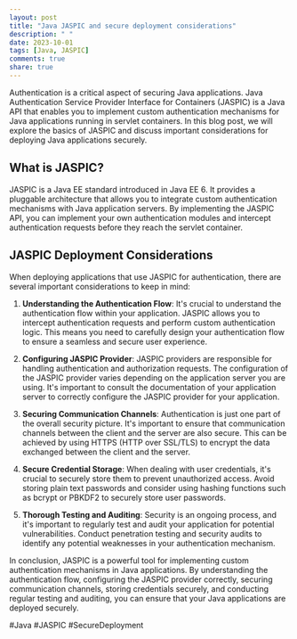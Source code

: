```yaml
---
layout: post
title: "Java JASPIC and secure deployment considerations"
description: " "
date: 2023-10-01
tags: [Java, JASPIC]
comments: true
share: true
---
```


Authentication is a critical aspect of securing Java applications. Java Authentication Service Provider Interface for Containers (JASPIC) is a Java API that enables you to implement custom authentication mechanisms for Java applications running in servlet containers. In this blog post, we will explore the basics of JASPIC and discuss important considerations for deploying Java applications securely.

## What is JASPIC?

JASPIC is a Java EE standard introduced in Java EE 6. It provides a pluggable architecture that allows you to integrate custom authentication mechanisms with Java application servers. By implementing the JASPIC API, you can implement your own authentication modules and intercept authentication requests before they reach the servlet container.

## JASPIC Deployment Considerations

When deploying applications that use JASPIC for authentication, there are several important considerations to keep in mind:

1. **Understanding the Authentication Flow**: It's crucial to understand the authentication flow within your application. JASPIC allows you to intercept authentication requests and perform custom authentication logic. This means you need to carefully design your authentication flow to ensure a seamless and secure user experience.

2. **Configuring JASPIC Provider**: JASPIC providers are responsible for handling authentication and authorization requests. The configuration of the JASPIC provider varies depending on the application server you are using. It's important to consult the documentation of your application server to correctly configure the JASPIC provider for your application.

3. **Securing Communication Channels**: Authentication is just one part of the overall security picture. It's important to ensure that communication channels between the client and the server are also secure. This can be achieved by using HTTPS (HTTP over SSL/TLS) to encrypt the data exchanged between the client and the server.

4. **Secure Credential Storage**: When dealing with user credentials, it's crucial to securely store them to prevent unauthorized access. Avoid storing plain text passwords and consider using hashing functions such as bcrypt or PBKDF2 to securely store user passwords.

5. **Thorough Testing and Auditing**: Security is an ongoing process, and it's important to regularly test and audit your application for potential vulnerabilities. Conduct penetration testing and security audits to identify any potential weaknesses in your authentication mechanism.

In conclusion, JASPIC is a powerful tool for implementing custom authentication mechanisms in Java applications. By understanding the authentication flow, configuring the JASPIC provider correctly, securing communication channels, storing credentials securely, and conducting regular testing and auditing, you can ensure that your Java applications are deployed securely.

#Java #JASPIC #SecureDeployment